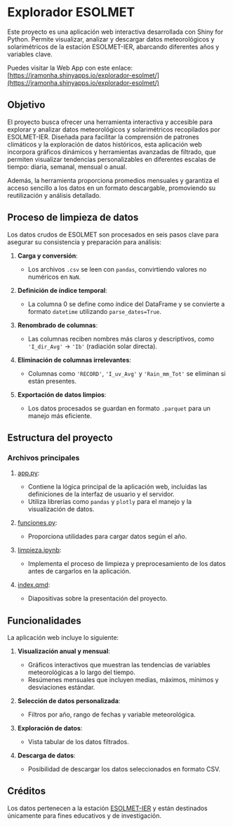 # Explorador ESOLMET

Este proyecto es una aplicación web interactiva desarrollada con Shiny for Python. Permite visualizar, analizar y descargar datos meteorológicos y solarimétricos de la estación ESOLMET-IER, abarcando diferentes años y variables clave.

Puedes visitar la Web App con este enlace:
[https://jramonha.shinyapps.io/explorador-esolmet/](https://jramonha.shinyapps.io/explorador-esolmet/)


## Objetivo

El proyecto busca ofrecer una herramienta interactiva y accesible para explorar y analizar datos meteorológicos y solarimétricos recopilados por ESOLMET-IER. Diseñada para facilitar la comprensión de patrones climáticos y la exploración de datos históricos, esta aplicación web incorpora gráficos dinámicos y herramientas avanzadas de filtrado, que permiten visualizar tendencias personalizables en diferentes escalas de tiempo: diaria, semanal, mensual o anual.

Además, la herramienta proporciona promedios mensuales y garantiza el acceso sencillo a los datos en un formato descargable, promoviendo su reutilización y análisis detallado.


## Proceso de limpieza de datos

Los datos crudos de ESOLMET son procesados en seis pasos clave para asegurar su consistencia y preparación para análisis:

1. **Carga y conversión**:  
   - Los archivos `.csv` se leen con `pandas`, convirtiendo valores no numéricos en `NaN`.

2. **Definición de índice temporal**:  
   - La columna 0 se define como índice del DataFrame y se convierte a formato `datetime` utilizando `parse_dates=True`.

3. **Renombrado de columnas**:  
   - Las columnas reciben nombres más claros y descriptivos, como `'I_dir_Avg'` → `'Ib'` (radiación solar directa).

4. **Eliminación de columnas irrelevantes**:  
   - Columnas como `'RECORD'`, `'I_uv_Avg'` y `'Rain_mm_Tot'` se eliminan si están presentes.

5. **Exportación de datos limpios**:  
   - Los datos procesados se guardan en formato `.parquet` para un manejo más eficiente.


## Estructura del proyecto

### Archivos principales

1. [app.py](https://github.com/JRamonHA/Proyecto-Final/blob/main/app.py): 
   - Contiene la lógica principal de la aplicación web, incluidas las definiciones de la interfaz de usuario y el servidor.
   - Utiliza librerías como `pandas` y `plotly` para el manejo y la visualización de datos.

2. [funciones.py](https://github.com/JRamonHA/Proyecto-Final/blob/main/funciones.py): 
   - Proporciona utilidades para cargar datos según el año.

3. [limpieza.ipynb](https://github.com/JRamonHA/Proyecto-Final/blob/main/notebooks/limpieza.ipynb): 
   - Implementa el proceso de limpieza y preprocesamiento de los datos antes de cargarlos en la aplicación.

4. [index.qmd](https://github.com/JRamonHA/Proyecto-Final/blob/main/index.qmd): 
   - Diapositivas sobre la presentación del proyecto.


## Funcionalidades

La aplicación web incluye lo siguiente:

1. **Visualización anual y mensual**:
   - Gráficos interactivos que muestran las tendencias de variables meteorológicas a lo largo del tiempo.
   - Resúmenes mensuales que incluyen medias, máximos, mínimos y desviaciones estándar.

2. **Selección de datos personalizada**:
   - Filtros por año, rango de fechas y variable meteorológica.

3. **Exploración de datos**:
   - Vista tabular de los datos filtrados.

4. **Descarga de datos**:
   - Posibilidad de descargar los datos seleccionados en formato CSV.


## Créditos
Los datos pertenecen a la estación [ESOLMET-IER](https://esolmet.ier.unam.mx/) y están destinados únicamente para fines educativos y de investigación.
